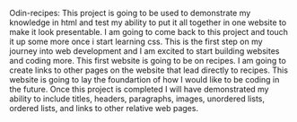Odin-recipes: This project is going to be used to demonstrate my knowledge in html and test my ability to put it all together in one website to make it look presentable. I am going to come back to this project and touch it up some more once i start learning css. This is the first step on my journey into web development and I am excited to start building websites and coding more. This first website is going to be on recipes. I am going to create links to other pages on the website that lead directly to recipes. This website is going to lay the foundartion of how I would like to be coding in the future. Once this project is completed I will have demonstrated my ability to include titles, headers, paragraphs, images, unordered lists, ordered lists, and links to other relative web pages. 